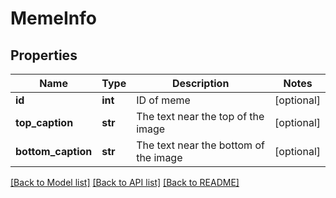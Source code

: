 # MemeInfo

## Properties
Name | Type | Description | Notes
------------ | ------------- | ------------- | -------------
**id** | **int** | ID of meme | [optional] 
**top_caption** | **str** | The text near the top of the image | [optional] 
**bottom_caption** | **str** | The text near the bottom of the image | [optional] 

[[Back to Model list]](../README.md#documentation-for-models) [[Back to API list]](../README.md#documentation-for-api-endpoints) [[Back to README]](../README.md)


